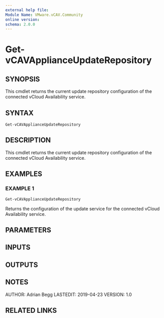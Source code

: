 ```yaml
---
external help file:
Module Name: VMware.vCAV.Community
online version:
schema: 2.0.0
---
```


# Get-vCAVApplianceUpdateRepository

## SYNOPSIS
This cmdlet returns the current update repository configuration of the connected vCloud Availability service.

## SYNTAX

```
Get-vCAVApplianceUpdateRepository
```

## DESCRIPTION
This cmdlet returns the current update repository configuration of the connected vCloud Availability service.

## EXAMPLES

### EXAMPLE 1
```
Get-vCAVApplianceUpdateRepository
```

Returns the configuration of the update service for the connected vCloud Availability service.

## PARAMETERS

## INPUTS

## OUTPUTS

## NOTES
AUTHOR: Adrian Begg
LASTEDIT: 2019-04-23
VERSION: 1.0

## RELATED LINKS
